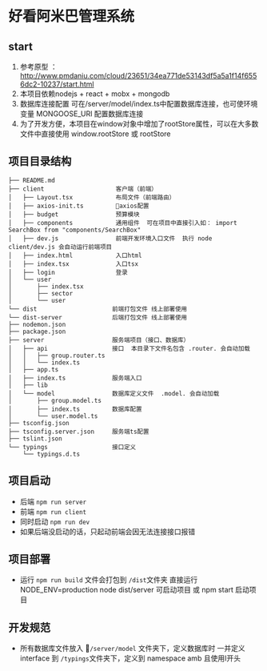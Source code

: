 # 好看阿米巴管理系统

## start
1. 参考原型 ：http://www.pmdaniu.com/cloud/23651/34ea771de53143df5a5a1f14f6556dc2-10237/start.html
2. 本项目依赖nodejs + react + mobx + mongodb 
3. 数据库连接配置 可在/server/model/index.ts中配置数据库连接，也可使环境变量 MONGOOSE_URI 配置数据库连接
4. 为了开发方便，本项目在window对象中增加了rootStore属性，可以在大多数文件中直接使用 window.rootStore 或 rootStore

## 项目目录结构

```
├── README.md
├── client                    客户端（前端）
│   ├── Layout.tsx            布局文件（前端路由）
│   ├── axios-init.ts         axios配置
│   ├── budget                预算模块
│   ├── components            通用组件  可在项目中直接引入如： import SearchBox from "components/SearchBox"
│   ├── dev.js                前端开发环境入口文件  执行 node client/dev.js 会自动运行前端项目
│   ├── index.html            入口html
│   ├── index.tsx             入口tsx
│   ├── login                 登录
│   └── user
│       ├── index.tsx
│       ├── sector
│       └── user
└── dist                     前端打包文件 线上部署使用
└── dist-server              后端打包文件 线上部署使用
├── nodemon.json
├── package.json
├── server                   服务端项目（接口、数据库）
│   ├── api                  接口  本目录下文件名包含 .router. 会自动加载
│   │   ├── group.router.ts  
│   │   └── index.ts
│   ├── app.ts               
│   ├── index.ts             服务端入口
│   ├── lib
│   └── model                数据库定义文件  .model. 会自动加载
│       ├── group.model.ts
│       ├── index.ts         数据库配置
│       └── user.model.ts
├── tsconfig.json
├── tsconfig.server.json     服务端ts配置
├── tslint.json
└── typings                  接口定义
    └── typings.d.ts
```

## 项目启动
+ 后端 `npm run server`
+ 前端 `npm run client`
+ 同时启动 `npm run dev`
+ 如果后端没启动的话，只起动前端会因无法连接接口报错


## 项目部署
+ 运行 `npm run build` 文件会打包到 `/dist`文件夹 直接运行 NODE_ENV=production node dist/server 可启动项目 或 npm start 启动项目

## 开发规范
+ 所有数据库文件放入 `/server/model` 文件夹下，定义数据库时 一并定义 interface 到 `/typings`文件夹下，定义到 namespace amb  且使用I开头
